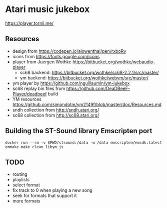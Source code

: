 # Atari music jukebox

https://player.tornil.me/


## Resources

- design from https://codepen.io/alowenthal/pen/rxboRv
- icons from https://fonts.google.com/icons
- player from Juergen Wothke https://bitbucket.org/wothke/webaudio-player
  - sc68 backend: https://bitbucket.org/wothke/sc68-2.2.1/src/master/
  - ym backend: https://bitbucket.org/wothke/webym/src/master/
- ym player by https://github.com/nguillaumin/ym-jukebox
- sc68 replay bin files from https://github.com/DeaDBeeF-Player/deadbeef build
- YM resources https://github.com/simondotm/ym2149f/blob/master/doc/Resources.md
- sndh collection from http://sndh.atari.org/
- sc68 collection from http://sc68.atari.org/


## Building the ST-Sound library Emscripten port

```
docker run --rm -v $PWD/stsound:/data -w /data emscripten/emsdk:latest emmake make clean libym.js
```



## TODO
- routing
- playlists
- select format
- fix track to 0 when playing a new song
- seek for formats that support it
- more formats
